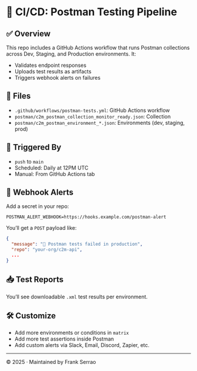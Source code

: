 # 🧪 CI/CD: Postman Testing Pipeline

## ✅ Overview

This repo includes a GitHub Actions workflow that runs Postman collections across Dev, Staging, and Production environments. It:

- Validates endpoint responses
- Uploads test results as artifacts
- Triggers webhook alerts on failures

## 📂 Files

- `.github/workflows/postman-tests.yml`: GitHub Actions workflow
- `postman/c2m_postman_collection_monitor_ready.json`: Collection
- `postman/c2m_postman_environment_*.json`: Environments (dev, staging, prod)

## 🔁 Triggered By

- `push` to `main`
- Scheduled: Daily at 12PM UTC
- Manual: From GitHub Actions tab

## 🔔 Webhook Alerts

Add a secret in your repo:

```
POSTMAN_ALERT_WEBHOOK=https://hooks.example.com/postman-alert
```

You’ll get a `POST` payload like:

```json
{
  "message": "🚨 Postman tests failed in production",
  "repo": "your-org/c2m-api",
  ...
}
```

## 📥 Test Reports

You’ll see downloadable `.xml` test results per environment.

## 🛠 Customize

- Add more environments or conditions in `matrix`
- Add more test assertions inside Postman
- Add custom alerts via Slack, Email, Discord, Zapier, etc.

---

© 2025 · Maintained by Frank Serrao